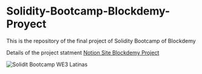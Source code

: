 # Solidity-Bootcamp-Blockdemy-Proyect
This is the repository of the final project of Solidity Bootcamp of Blockdemy

Details of the project statment
[Notion Site Blockdemy Project](https://blockde.notion.site/Proyecto-final-f252e5ccd35944dd8481fe3a26c46f69)


![Solidit Bootcamp WE3 Latinas](https://pbs.twimg.com/media/FcBpiw3X0AEoMxi.jpg)

